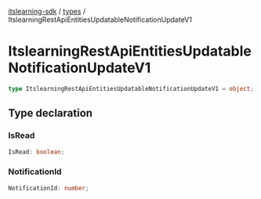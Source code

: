[itslearning-sdk](../../modules.md) / [types](../index.md) / ItslearningRestApiEntitiesUpdatableNotificationUpdateV1

# ItslearningRestApiEntitiesUpdatableNotificationUpdateV1

```ts
type ItslearningRestApiEntitiesUpdatableNotificationUpdateV1 = object;
```

## Type declaration

### IsRead

```ts
IsRead: boolean;
```

### NotificationId

```ts
NotificationId: number;
```
